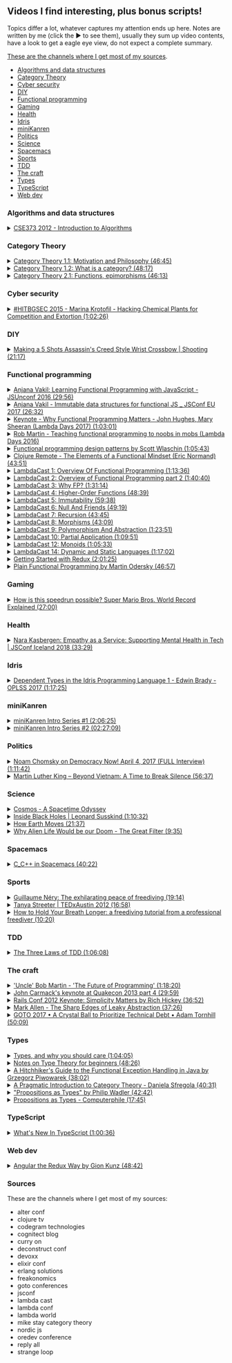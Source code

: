 ## Videos I find interesting, plus bonus scripts!

Topics differ a lot, whatever captures my attention ends up here. Notes are written by me (click the ▶ to see them),
usually they sum up video contents, have a look to get a eagle eye view, do not expect a complete summary.

[These are the channels where I get most of my sources](#sources).

 * [Algorithms and data structures](#algorithms-and-data-structures)
 * [Category Theory](#category-theory)
 * [Cyber security](#cyber-security)
 * [DIY](#diy)
 * [Functional programming](#functional-programming)
 * [Gaming](#gaming)
 * [Health](#health)
 * [Idris](#idris)
 * [miniKanren](#minikanren)
 * [Politics](#politics)
 * [Science](#science)
 * [Spacemacs](#spacemacs)
 * [Sports](#sports)
 * [TDD](#tdd)
 * [The craft](#the-craft)
 * [Types](#types)
 * [TypeScript](#typescript)
 * [Web dev](#web-dev)

### Algorithms and data structures
<details>
<summary>
<a href="https://www.youtube.com/watch?v=ZFjhkohHdAA&list=PLOtl7M3yp-DV69F32zdK7YJcNXpTunF2b">CSE373 2012 - Introduction to Algorithms</a>
</summary>

This is a course held by prof Skiena, it's a regular university course so it's pretty long, I've liked it as it gave me
some background on the matter, "some" because it's not an area I find particularly interesting, but if you do this might
be worth. Oh, and prepare to hear lots of "oooook"s and "any questions"s.

All my notes here were taken on paper, before I created this repo.
</details>

### Category Theory
<details>
<summary>
<a href="https://www.youtube.com/watch?v=I8LbkfSSR58&list=PLbgaMIhjbmEnaH_LTkxLI7FMa2HsnawM_">Category Theory 1.1: Motivation and Philosophy (46:45)</a>
</summary>

If you want to deal with more complex problems you have to be able to chop the bigger problems into small problems, solve 
them separately and then combine the solution together: composability. And that's what this is all about.

Abstraction plus composability gives reusability.

Problems with OO are mutations and shared data, which mixed up has a name: data races.
 
Ideas could be expressed in this higher level language (category theory), and later translated into a lower level language.

Category theory is about reasoning about problems.
</details>

<details>
<summary>
<a href="https://www.youtube.com/watch?v=p54Hd7AmVFU&index=2&list=PLbgaMIhjbmEnaH_LTkxLI7FMa2HsnawM_">Category Theory 1.2: What is a category? (48:17)</a>
</summary>

Major tools in our arsenal:

 * abstraction
 
Get rid of the unnecessary details, "forget about assembly language".
Things that were different because of unnecessary details become identical, two 
biliard balls might be different under the microscope, but you can replace one for
another when you play.
 
 * composition

If you have an arrow from `a` to `b` (`f`) and from `b` to `c` (`g`), then there always must 
exist an arrow that goes from a to c (`g ∘ f`, which is read as "g after f").

Going from `a` to `b` using `f` and going from `b` to `c` using `g` is identical to going fom 
`a` to `c` using `g ∘ f`.

Composable means that the end of an arrow is the same as the start of another arrow. The 
composition of arrows contains information about a Category.

`h ∘ (g ∘ f) = (h ∘ g) ∘ f` which is associativity

 * identity

For every object there is always an arrow called identity that goes from the object to itself.
So an arrow `f` that goes from `a` to `b` composed with an arrow `idb` that goes from `b`
to `b` I will get back an `f`. 

![composition](img/category-theory-1.2-what-is-a-category.png)

Or in notation `idb ∘ f = f`

Composition and identity define Category Theory.

A Category consists of objects and arrows (morphisms). You could picture that as a graph. 

A morphism is something that goes from an object to another one. You have objects so that you 
could mark the start and end of an arrow. You could have 0 or more arrows between two objects,
in both directions and from an object to itself.

Types are your objects, functions are your morphisms.

Just by looking at the multiplication table of a set, at the morphisms, you can learn a lot 
with this data hiding technique that Category Theory offers. A set's interface is its 
collection of morphisms.
</details>

<details>
<summary>
<a href="https://www.youtube.com/watch?v=O2lZkr-aAqk&list=PLbgaMIhjbmEnaH_LTkxLI7FMa2HsnawM_&index=3">Category Theory 2.1: Functions, epimorphisms (46:13)</a>
</summary>

Composability and identity are the most important features of a category.

The most important example of a category that we use in programming, is the category
of types and functions. The model for types and functions is sets and functions
between sets.

A mathematical function between sets is total (defined for all arguments) and pure.

Functions have a direction. Multiple elements from the domain could become a single
element in the codomain, also called image.

![domain codomain](img/category-theory-2.1-domain-codomain.png)

The inverse cannot happen.

Given a function `f :: a -> b` is invertible if there is a function `g :: b -> a`, so that
`g ∘ f = id` (and also `f ∘ g = id`), where `id` (identity) is the original element. An 
invertible function is called isomorphism.

A function as something directional, a process that takes place in time, a function that
is not invertible is something that increases entropy: you can't unboil an egg. Abstraction:
I don't care from which point I came from, I am interested about the point in which I end up. 
For example the `isEven` function, I might get a `true`, but I don't know if I started from
`2` or `4`.

![abstraction](img/category-theory-2.1-abstraction.png)

An injective function does not collapse values into a value. If the image covers all the codomain
is called surjective. Injective and surjective makes an isomorphism.

In Category Theory people use Greek, not Latin, so:

 * injective -> monomorphism
 * surjective -> epimorphism
</details>

### Cyber security

<details>
<summary>
<a href="https://www.youtube.com/watch?v=0B-sG1rKJ2U">#HITBGSEC 2015 - Marina Krotofil - Hacking Chemical Plants for Competition and Extortion (1:02:26)</a>
</summary>

Industrial Control System (SCADA).

Cyber physical attack, an attack that gets launched in the cyber world that has
effects in the physical world.

 * what can attacker do with the vulnerability?
 * any further actions required?
 * how severe the potential physical impact?

Process control automation

Control loop: physical process - sensors - control system - actuators - physical process

PLC programmable logic controller.

Control logic: program in the PLC that defines what should and what should not happen.

PLC cannot control the processes on their own, they don't have the big picture. We need
human operators.

HMI is the Human Machine Interface.

Why hacking SCADA? Money. Lots of. For example you could reduce product quality.
Think about being paid by a competitor for that.

Stages of cyber-physical attacks

 * Access
 * Discovery
 * Control
 * Damage
 * Cleanup

Security is about rising the cost of the attack.
</details>

### DIY
<details>
<summary>
<a href="https://www.youtube.com/watch?v=jFBmYS0tME4">Making a 5 Shots Assassin's Creed Style Wrist Crossbow | Shooting (21:17)</a>
</summary>

I found the time lapse relaxing and full of little "ah-ha! that's how that's done!" moments.
</details>

### Functional programming
<details>
<summary>
<a href="https://www.youtube.com/watch?v=e-5obm1G_FY">Anjana Vakil: Learning Functional Programming with JavaScript - JSUnconf 2016 (29:56)</a>
</summary>

Anjana went to the [Recurse Center](https://www.recurse.com/) as me, this was already interesting enough to give her talk a go.
It's an introductory talk if you're approaching functional programming and want to know what it is about, with some examples
expecially on [map / reduce](https://youtu.be/e-5obm1G_FY?t=678) which instantly give you an idea.
Tough croud though, didn't really reacted in any way.
</details>

<details>
<summary>
<a href="https://www.youtube.com/watch?v=Wo0qiGPSV-s">Anjana Vakil - Immutable data structures for functional JS _ JSConf EU 2017 (26:32)</a>
</summary>

Because I've watched the previous one, and because she has the funny approach that reminds me so much of other
fellow Recurse Center alumni.
In half an hour or so she explains the theory behind immutable data structures.
Doesn't explain why though.
</details>

<details>
<summary>
<a href="https://www.youtube.com/watch?v=1qBHf8DrWR8">Keynote - Why Functional Programming Matters - John Hughes, Mary Sheeran (Lambda Days 2017) (1:03:01)</a>
</summary>

This is one of those talks that give you lots of resources to expand the subject.
They speak about how you should structure your code with functions intended as consumers and producers.
What I've missed is examples, code examples you could start from to apply the concepts expressed in the talk.

You could "summarise" it like so:

 * whole values
 * combining forms
 * simple laws
 * functions as representations

If you don't know what that means you're not alone, this is what I meant when I said that this talk gives
you lots of resources to expand your knowledge.
</details>

<details>
<summary>
<a href="https://www.youtube.com/watch?v=bmFKEewRRQg">Rob Martin - Teaching functional programming to noobs in mobs (Lambda Days 2016)</a>
</summary>

Hire juniors. They inspire seniors to work better, they get trained and they can learn more than seniors usually do.
Why learning functional programming? Because simplicity allows to:

 * reason about code
 * test code
 * prove our code
 * trust our code

Functional programming languages usually limit the power of the user, wink wink to Out Of The Tar Pit.
In functional programming our state is exposed, if it's too complex, it's there as a parameter, so it's much easier
to spot.
Do everything you can without side effects, don't mutate variables, don't handle state (your state should be just in
the tests), compose your functions, then, once you're done introduce side effects.
So our business logic almost never depends on other libraries, while our side effects logic almost exclusively libraries
so we don't have to run unit tests around them.
He also introduces the concept of mob programming.
I feel there's lots of wisdom pearls in how to manage a team.
</details>

<details>
<summary>
<a href="https://www.youtube.com/watch?v=E8I19uA-wGY">Functional programming design patterns by Scott Wlaschin (1:05:43)</a>
</summary>

Whirlwind tour at high speed of several concepts.

Functions are things, not really attached to classes or objets, take something in and send something out.

Composition everywhere.

Types are not classes, they're just set of inputs and outputs to functions. A name given to a set of values.

Strive for totality: for every input there's a valid output.
For example in a function that divides `12` by the given input you could do this in two ways to avoid division by zero, and the dilemma
of having to throw exception or not:

 * restrict the input with a type like `NonZeroInteger` that has all integers except `0`
 * extend the output to be optional (`Maybe` monad)

Parameterise all the things.

I *loved* what follows, I really did, he basically started with interfaces, explained how they're a bit bloated and proposed types as substitutes.

Function types are interfaces, if you add the Single Responsibility Principle (only one reason to change) and the Interface Segregation Principle
(don't contaminate interfaces with too many things) and you take that a bit to the extreme you get interfaces with just one function. But an interface
with a single function is just a funtion type, and any function that has the same signature is compatible with it, and you don't have to inherit anything,
it's automatic synce they share the signature!

Partial application, which is useful for dependency injection too allowing to bake in things like database connections.

Continuations, the Hollywood principle: don't call us we'll call you.
Let the caller decide what's going to happen, passing in functions for example to deal with the division by 0 from above.

How to combine a function that outputs two different types with one that accepts just one?
Bind all the things! (monadic bind)

Map allows you to stay in the world of options, so you could call functions on types that you're not sure what value they represent, think about
the result of an async call that returns a `Maybe`, most generic wrapped generic types have a `map`, use it! Functors are just mappable types.
</details>

<details>
<summary>
<a href="https://www.youtube.com/watch?v=9g5eWJ16Oeo">Clojure Remote - The Elements of a Functional Mindset (Eric Normand) (43:51)</a>
</summary>

"The purpose of abstraction is not to be vague, but to create a new semantic level in which one can be absolutely precise."

-- Edsger Dijkstra

You don't want to have side effects buried in the code, pull them out separating them calling the side effect function elsewhere and pass
the result.

Functions should not depend on internal structure of data, pull out a new function that knows how to access fields in the data structure.

Distinguish what you calculate and how you calculate that something, pull out the structure into one place.
</details>

<details>
<summary>
<a href="https://soundcloud.com/lambda-cast/1-overview-of-functional-programming">LambdaCast 1: Overview Of Functional Programming (1:13:36)</a>
</summary>

The panelists go through the basics of functional programming explaining how they apply to real problems using
building blocks offered the paradigm:

 * immutability
 * higher order functions
 * purity
 * functions as first class citizens
 * etc

I liked the general idea of having more experienced people on the podcast, along with people that just started looking
into functional programming, that helps a lot in cover those things that might be take as granted when they shouldn't.
</details>
<details>
<summary>
<a href="https://soundcloud.com/lambda-cast/2-overview-of-functional-programming-part-2">LambdaCast 2: Overview of Functional Programming part 2 (1:40:40)</a>
</summary>

In the first 30 minutes or so the panelists finish the topics of the previous episode.

A big part of the episode is about the ["Simple made easy"](https://www.youtube.com/watch?v=rI8tNMsozo0) talk from Rich Hickey,
and how that relates to functional programming, for examples not having to think about side effects, not dealing with changing parameters,
and so on. Pure functions, immutability, no side effects.

Distinction between side effects and effects.

Variables are such in a math sense.
</details>
<details>
<summary>
<a href="https://soundcloud.com/lambda-cast/3-why-fp">LambdaCast 3: Why FP? (1:31:14)</a>
</summary>

`null` presence considered a smell.

All functions are a single expression in Haskell and PureScript, so whatever you have in the body that's returned from the function,
and that's completely different from you have in other languages.

Typesystems as a benefit and a friend rather than something you have to please to have your code work.

Good function: isolated, doing one thing, testable. Impure functions should have a small as possible surface area.
</details>
<details>
<summary>
<a href="https://soundcloud.com/lambda-cast/4-higher-order-functions">LambdaCast 4: Higher-Order Functions (48:39)</a>
</summary>

I don't have much to say here, all previous 3 episodes covered concepts I'm kind of familiar with...
I didn't manage to extract much information.
</details>
<details>
<summary>
<a href="https://soundcloud.com/lambda-cast/episode-5-immutability">LambdaCast 5: Immutability (59:38)</a>
</summary>

Referential transparency and explanation.

Immutability as a solution to multi threaded problems (locking, shared resources, ...), `ref` in Clojure seems a good
approach to this problem.

[Shallow copies and deep copies](https://stackoverflow.com/questions/184710/what-is-the-difference-between-a-deep-copy-and-a-shallow-copy).

In immutable lists if you add elements to the head then you can keep on doing so without impacting
anyone else that have a reference to the previous elements of the list. This passage is at [37:20](https://soundcloud.com/lambda-cast/episode-5-immutability#t=37:20).

So instead of "what does it mean to update and delete" we have "what does it mean to create a new state", we go from one
state to the other.
</details>
<details>
<summary>
<a href="https://soundcloud.com/lambda-cast/6-null-and-friends">LambdaCast 6: Null And Friends (49:19)</a>
</summary>

Introduction of `Maybe`, along with `Either`, to solve the `null` problem. The latter could also help to replace exceptions or
chain stuff with lots of `andThen`s. It basically lifts types to a higher state in which they could be used without worrying
about them producing a `null`, because that's being taken care of.
</details>

<details>
<summary>
<a href="https://soundcloud.com/lambda-cast/7-recursion">LambdaCast 7: Recursion (43:45)</a>
</summary>

In a recursive approach you just pass new objects each time, as opposed to what happens with the mutation that happens
in a `for` loop for example.
One downside could be that if you're not careful you could blow up the stack pretty easily.
</details>

<details>
<summary>
<a href="https://soundcloud.com/lambda-cast/8-morphisms">LambdaCast 8: Morphisms (43:09)</a>
</summary>

Cathegory theory is the explanation of why and how math works. "Math of math".
A morhpism is a function that takes a type and gives back a type, all pure functions are morphisms

 * endomorphism is a function that takes a type `A` and returns a type `A`
 * isomorphism is a morphism that could be reversed, if you have `A` to `B` you could go back from `B` to `A`; it's more than
 just types, it's about the function inner structure, as some information could be loss when going in a direction. An example
 could going from a `Float` to an `Int`: you can't go back as you've lost some information
 * homomorphism does not change the struction of your thing
 * catamorphism goes from an algebra to another algebra, where an algebra is the set of operations you can do with your thing,
 an example is moving from logs to reports
</details>

<details>
<summary>
<a href="https://soundcloud.com/lambda-cast/9-polymorphism-and-abstraction">LambdaCast 9: Polymorphism And Abstraction (1:23:51)</a>
</summary>

Introducing [type parameters](https://www.reddit.com/r/haskellquestions/comments/60dlsv/type_parameters_in_haskell/).

Introducing the concept of [lenses](https://docs.racket-lang.org/lens/index.html).

"The more we know about the type, the less we know about the function; the less we know about the type, the more we know
about the function".

Let's say we have a `List Int -> Int`, what we can say about the function? Well, almost nothing, it can do a lot of things.
This is what I think they meant with the previous sentence. They go through a few different function signatures asking
"what can we tell about this function just by looking at the signature?", it's a powerful discussion that underlines
the importance of having parameters as types.

It's important to know that we know that when they say `f` of `a` `f` is not a function, it's a type; it's not `f(a)`.

If we were to throw immutability and purity away we couldn't think about functions the same way just by looking at the types,
just because we won't have the same constraints.

Parametric polymorphism and polymorphism in object oriented are two separate concepts.

Introduced the concept of functor, which they explained as something that you could `map` over. `f` is mappable is the same
as `f` is a functor.

Reusability of functions and polymoprhic types enable functions reuse, because the type is less specific.

"The purpose of abstraction is not to be vague, but to create a new semantic level in which one can be absolutely precise."

-- Edsger Dijkstra
</details>

<details>
<summary>
<a href="https://soundcloud.com/lambda-cast/10-partial-application">LambdaCast 10: Partial Application (1:09:51)</a>
</summary>

A function must be curried to be partially applied. In terms of parameter ordering you have what could configure the function
coming first, then in the last position you want the thing you will act upon, for example you could configure a function to
save an array to the database, the first parameter could be the connection, the second the query, and probably the last
will be the array.

In languages like Haskell you see a function declared as `add :: Integer -> Integer -> Integer`, one might read it as
"`add` is a function that takes two integers and return an integer", but what that actually means is "`add` is a function that
takes an integer that returns a function that takes an integer that returns an integer".

One could imagine a partially applied function as a screwdriver with a detachable head, so you have a function (the
 headless screwdriver) and then you have different heads you could attach to it (parameters) so it's configured for a specific
 task.

They then explain the difference between code that's dense and code that's complicated. Usually in FP you're doing multiple
things on one line, that's more dense for sure, but maybe not more complicated.
</details>

<details>
<summary>
<a href="https://soundcloud.com/lambda-cast/12-monoids">LambdaCast 12: Monoids (1:05:33)</a>
</summary>

A semi-group is a data type that has an operation that takes two elements of that type and merge them together to give back an
element of that type. That operation is called append.
This operation obeys the law of associativity, so `a` combined with `b` and then combined with `c` is the same as `a` combined
with `c` and then combined with `b`.
Associativity is of particular help if you need to deal with a huge list for example, because you could use divide et impera.

Integers under addition are a semigroup, integers under multiplication are a semigroup.

A monoid is a semigroup with an identity value for that data type. So for addition it's `0`, for multiplication is `1`. For arrays
it could be `[]`.

By knowing this terminology problems could be lifted in a new space where everyone speaking could bring problems from their area of
expertise into the discussion.

A function that takes an `Integer` and returns an `Integer` is also a monoid, it's composable.

In the monoid of functions that go from `a` to `a` the identity function is the identity value. It doesn't change the thing you're
composing with.
</details>

<details>
<summary>
<a href="https://soundcloud.com/lambda-cast/14-dynamic-and-static-languages">LambdaCast 14: Dynamic and Static Languages (1:17:02)</a>
</summary>

In statically typed languages the type lives on the variable, in dinamically typed languages the type lives on the value.

Benefits of dynamic languages: a team of developers from Naught Dog used hot reloading to speed up development time, writing
a game on the PS. So the emphasis is on shorter development cycles.

The faster iteration could be seen as checking things in the REPL, really fast, with immediate feedback. 

People tend to have [fewer data structures with lots of functions acting upon them](https://stackoverflow.com/questions/6016271/why-is-it-better-to-have-100-functions-operate-on-one-data-structure-than-10-fun#6160116).

Benefit of static languages: a strong type system allows you to think about the type that you're wrtiing and building up
with those, helps you add more and more functionality with the guarantee that the application still works as you progress.

You write types, lots of them, and the implementation is trivial in the end, because the amount of detail that has been added
is so great that actually the compiler can even write portions of the implementation for you (Idris does this).

About abstractions: for a function that `A -> A`, the only thing you can say it's that is the identity function because you 
don't know how to construct an `A` and without side effects and global state there's no place you could pull that knowledge
from. So types helps you by restricting the amount of things a function can do.

The compiler is there to help, it's not anymore something that you have to keep happy, you want to leverage the help the 
compiler gives you.

As a final thought one might say that the time spent in the REPL in dynamic languages is somewhat "lost"; on the contrary time
spent building types remains in the code.
</details>

<details>
<summary>
<a href="https://egghead.io/courses/getting-started-with-redux">Getting Started with Redux (2:01:25)</a>
</summary>

#### [Redux](https://redux.js.org/): The Single Immutable State Tree

This is the first principle.

The state describing all of the application, including the data and the UI state is 
represented as a single JS object, all mutations and changes of state are explicit.

#### Redux: Describing State Changes with Actions

This is the second principle.

The state tree is read only. When you want to change it you dispatch an action, which
describes the change, it is the minimum representation of the change.

Only requirement is that has a `type` property.

#### Redux: Pure and Impure Functions

Pure functions
 * return value depends just on inputs
 * no side effects
 * just calculate the new value, if you call them with the same argument you will get
 the same result
 * do not modify arguments
 
#### Redux: The Reducer Function
 
This is the third principle.
 
UI is more predictable when it is described as a pure function of the application's 
state. State mutations in Redux are desxribed as pure function, argument is the 
previous state and action, and return the next state of the app.
 
#### Redux: Writing a Counter Reducer with Tests
 
If the reducer receives `undefined` as state it must return the initial state of the
application.
 
#### Redux: Store Methods: getState(), dispatch(), and subscribe()
 
`createStore` accepts a reducer and creates the store.

Store holds current application state, lets you dispatch actions.

`getState` retrieves the current state.

`dispatch` dispatches actions to change the state.

`subscribe` register a callback any time an action is `dispatch`ed.

#### Redux: Implementing Store from Scratch

```js
const counter = (state = 0, action) => {
  switch (action.type) {
    case 'INCREMENT':
      return state + 1;
    case 'DECREMENT':
      return state - 1;
    default: 
      return state;
  }
}

const createStore = (reducer) => {
  let state;
  let listeners = [];
  
  const getState = () => state;
  
  const dispatch = (action) => {
    state = reducer(state, action);
    listeners.forEach(listener => listener());
  };
  
  const subscribe = (listener) => {
    listeners.push(listener);
    return () => {
      listeners = listeners.filter(l => l !== listener);
    };
  };
  
  dispatch({});
  
  return { getState, dispatch, subscribe };
};

const store = createStore(counter);

const render = () => {
  document.body.innerText = store.getState();
};

store.subscribe(render);
render();

document.addEventListener('click', () => {
  store.dispatch({ type: 'INCREMENT' });
});
```
</details>

<details>
<summary>
<a href="https://www.youtube.com/watch?v=YXDm3WHZT5g">Plain Functional Programming by Martin Odersky (46:57)</a>
</summary>

Greatest difficulty in software engineering is complexity. Software systems get replaced
not when they wear out but when they crumble under the weight of their own complexity.

FP helps by removing one important dimension of complexity: the need to understand
the history of the program in order to understand a single part (a function). Functions
just take parameters and give you a result, no side effect.

The functional way: parameterize all the things, even though it could have problems, for
example having too many parameters.

Raise your abstracts. Category theory.

The great thing in this video is the second part, where Martin Odersky goes through
a real world example on how to use types to make code more adherent to FP principles.

He introduces the notion of Algebraic Effects.

[Principle of least power](http://www.lihaoyi.com/post/StrategicScalaStylePrincipleofLeastPower.html).
</details>

### Gaming
<details>
<summary>
<a href="https://www.youtube.com/watch?v=_FQJEzJ_cQw">How is this speedrun possible? Super Mario Bros. World Record Explained (27:00)</a>
</summary>

Behind a world record speedrun there's more than just smashing on a controller, there's careful planning and knowledge
about how the game works almost at the code level. For example the current WR holder uses how the
 game stores the destination of where the pipes send Mario to its advantage [saving time](https://youtu.be/_FQJEzJ_cQw?t=342).
 
The explanation of [this part](https://youtu.be/_FQJEzJ_cQw?t=649) is incredible, tells you exactly how precise you have to be
not to lose a precious *frames*, and why. As I've understood it Mario the game has some optimisations that you exploit to 
move faster in time, looks to me that you can actually shrink space by jumping on the correct pixels.

[It's all about pixels](https://youtu.be/_FQJEzJ_cQw?t=1318) and when you're towards the end of a run, a pixel in difference
can ruin your whole run.
</details>

### Health
<details>
<summary>
<a href="https://www.youtube.com/watch?v=nRMJMRdquJA">Nara Kasbergen: Empathy as a Service: Supporting Mental Health in Tech | JSConf Iceland 2018 (33:29)</a>
</summary>

1 in 5 adults suffers from mental health issues. Not so many people talking about.

People affected by mental health issues often hears "I can't believe you're depressed when kids in Africa are starving". 
There's an answer for this: "Telling someone they can't be sad because others have it worse is like saying someone can't be
happy because others have it better".

A questionnaire used to gauge the situation had a question like 

 * "Do you think that discussing physical health with your employer would have bad consequences?"
 * "Do you think that discussing mental health with your employer would have bad consequences?"

Usually there are lots of no in the first and lots of yes in the second.

Being aware of mental helath is especially important if you're a remote worker, after the first couple of months of 
wonderful realisations, people find they're missing discussions with colleagues and all the social interactions that happen
in the workplace. Some things the employer could do to mitigate the problem include but should not be limited to:

 * paying for a month of coworking space, to see if the employee can benefit from that
 * have recurring meetings where everyone meets up

Decorating your workplace is a really helpful thing to do, it makes it more yours.

Empathy is the antidote to shame. From this comes the title of the topic: everyone should offer their empathy to others.
</details>


### Idris
<details>
<summary>
<a href="https://www.youtube.com/watch?v=zSsCLnLS1hg">Dependent Types in the Idris Programming Language 1 - Edwin Brady - OPLSS 2017 (1:17:25)</a>
</summary>

Edwin introduces the concept of Type Driven Development, which he also explains in
[Type Driven Development with Idris](https://www.manning.com/books/type-driven-development-with-idris); type define refine as opposed to
red green refactor.

One thing in common with Test Driven Development, it's about deciding what you're going to do before you do it.
Types are a mean by which you tell the machine "this is what we are going to work on together", it's a dialog with the machine.
Types are first class citizens as functions are in functional programming languages.

You define functions by recursively defined equations.

In type driven development you

 * write the type
 * add the definition
 * split case of the hole name

You coudl also search for a possibile implementation with the proper command.

"Just because you have types doesn't mean you can't add more tests, and you should add more tests."

Look at type holes for hints on how to proceed.

Build functions one bit at a time leveraging the compiler can help you with the types of your holes.

Lowercase letters in types are always implicitly bound.

As soon as you have something a bit hard to do, make another function to do that harder thing.
</details>


### miniKanren
<details>
<summary>
<a href="https://www.youtube.com/watch?v=a5p8DPbaokE">miniKanren Intro Series #1 (2:06:25)</a>
</summary>

I think it's safe to say that if you know a Lisp you could skip this first video.

miniKanren was originally written as an extension of Scheme, and allows for logic programming.

There's also [microKanren](https://github.com/jasonhemann/microKanren/blob/master/microKanren.scm) which is
a simplified version, 51 lines of Scheme!

The point is to have a very small language, built around 3 or 4 operations, much like Chess or Go, and from
there build new things and think about the system.

William then names the most used Lisp dialects, talks about the benefits of macros, and briefly explains the
history of Scheme and Racket.

What follows is an explanation of the basics that could be found in a Lisp dialect, and later in Scheme.

Meta circular interpreter, implementing Scheme in Scheme, is what we will do later on in this series.

`list?` is pronounced as "list-uh?".

One thing he pointed out is that you could have something like

```scheme
(cond
  [(= 1 0) 'a]
  [(= 0 0) 'b])
```

to highlight the clauses.
</details>

<details>
<summary>
<a href="https://www.youtube.com/watch?v=s8d8uhU-_SY">miniKanren Intro Series #2 (02:27:09)</a>
</summary>

If you went through [The Little Schemer](https://www.amazon.com/Little-Schemer-Daniel-P-Friedman/dp/0262560992) you're going to remember
some of the examples he makes.

Building up recursive functions following test cases is a helpful technique to help
yourself when your're stuck not really knowing how you're going to build up the
result, for example in `member` you could use

```scheme
(member 'x '()) ;; #f
(member 'x '(a x f x g)) ;; #t
(member 'foo '(a foo g)) ;; #t
```

and then build from there the base case (first line), the case in which you've found a thing you were looking
for (second line), and the recursive step or else (third line).
As William said earlier you could even pretend you have your function (whishful thinking) and then use
it to fill the gaps, only to go back later to actually code it, in the videos he names such functions as
`dans-member` if, for example, he was midway coding `member`; it's called `dans-` as in Dan's referring to
[Daniel Friedman](https://en.wikipedia.org/wiki/Daniel_P._Friedman).

He then talks about `map` and `filter`.

The discussion then changes to quotation, so:
 * quote `'`
 * quasiquote ``\`
 * unquote `,`
 * unquote-splicing `,@`

Another interesting point he makes is that

```scheme
(let ((x 7))
x)
```

is the same as

```scheme
((lambda (x) x)
  7)
```

Macros and `define-syntax` are next.

Small introduction to lambda calculus closes the video.
</details>

### Politics
<details>
<summary>
<a href="https://www.youtube.com/watch?v=AOz1-5do49o">Noam Chomsky on Democracy Now! April 4, 2017 (FULL Interview) (1:11:42)</a>
</summary>

I love how Chomsky talks about what he calls the two tiered system: Bannon-Trump team dominates the headlines,
so whatever they do that's what people look at, one crazy thing after the other make the headlines, and by the time
the new one arrived the old one is forgotten. And while this goes away things like the EPA slash could be safely
made behind the covers.

They proceed talking about Russia interfering with US elections, the Russian border, and North Korea tensions.

"Why are they developing nuclear weapons? It's a deterrent." North Korea will terminate its further development
of nuclear weapons, in return the US should stop threatening maneuvers on the border.
"If the US did decide to use force against North Korea, [...] Seul (confused) be wiped out by mass North Korean artillery".

Nort Korea was destroyed by the most intensive bombing in history, they flattened the country, leaving no targets left.
Then they attacked the dams, which is a war crime of course. [On the subject](https://en.wikipedia.org/wiki/Attack_on_the_Sui-ho_Dam)

Doomsday clock set at 2min 30sec.

Nuclear weapons and Global Warming both are questions of survival and should be the main focus of attention, every Republican candidate
through the election either denied or said we shouldn't do anything about it.

The Sanders achievement, usually "You can pretty well predict electoral outcomes simply by campaign funding alone", is remarkable
as it represents what could happen if just policies are presented, which meet the concerns of the population.

Trump is not going to bring back jobs, what happens then? Something has to be made to maintain control, so scape goating could be an option,
then an alledged terrorist attack, or a staged attack of minor kind. "It's very easy to terrify people".

Iran has very low military spending, even compared to the region standard (Saudi Arabia, Israel, ...) they want to deter attacks.
If they are developing nuclear weeapons is for their deterred strategy.
"Who's concerned about a deterred? Those who want to use force. [...] So yes Iran is the greatest threat to world peace".

Mortality is increasing amongst low and middle class working class middle aged white americans, that's something unknown in developed
society, it's something called Disease of Despair: there is no feeling of hope in the future or sense of dignity.
</details>

<details>
<summary>
<a href="http://kingencyclopedia.stanford.edu/encyclopedia/documentsentry/doc_beyond_vietnam/">Martin Luther King – Beyond Vietnam: A Time to Break Silence (56:37)</a>
</summary>

The audio player found at the above link seems to work only on Chrome.

"A time comes when silence is betrayal."

"For we are deeply in need of a new way beyond the darkness that seems so close around us", this is so in line with what's happening these days
(early September 2017) between North Korea and US (again).

"And I knew that America would never invest the necessary funds or energies in rehabilitation of its poor so long as adventures like
Vietnam continued to draw men and skills and money like some demonic, destructive suction tube. So I was increasingly compelled to see the war
as an enemy of the poor and to attack it as such." which is the same thing one asks themself when questioning Trump's actions these days, is being
so belligerant going to help Americans? Is being openly hostile towards people near US south border going to be any good in the long term?

"So we have been repeatedly faced with the cruel irony of watching Negro and white boys on TV screens as they kill and die together for a nation that has
been unable to seat them together in the same schools. So we watch them in brutal solidarity burning the huts of a poor village, but we realize that
they would hardly live on the same block in Chicago. I could not be silent in the face of such cruel manipulation of the poor."

"Those who make peaceful revolution impossible will make violent revolution inevitable." John F. Kennedy.

"One day we must come to see that the whole Jericho Road must be transformed so that men and women will not be constantly beaten and robbed as
they make their journey on life’s highway. True compassion is more than flinging a coin to a beggar. It comes to see than an edifice which produces
beggars needs restructuring".
</details>

### Science
<details>
<summary>
<a href="https://www.netflix.com/watch/80004601">Cosmos - A Spacetime Odyssey</a>
</summary>

From Neil Degrasse Tyson, I love the series. It's not fun-oriented but they keep it interesting at every episode. Also
Neil's voice is pretty calming.
</details>

<details>
<summary>
<a href="https://www.youtube.com/watch?v=yMRYZMv0jRE">Inside Black Holes | Leonard Susskind (1:10:32)</a>
</summary>

I am not sure why I watched this video, I think the title and the fact that it looked sciency prompted me to.
I didn't get most of it, but it's fascinating listening to someone talking about their craft.
It's particularly fascinating how he describes a black hole as seen by an external viewer, picturing it as
layers and layers of sediments consisting of things that got attracted and never made it past the even horizon; and also
how it takes a finite amount of time to fall through the horizon for an in flowing observer and an infinite amount of
time as seen by the outside.
There's lots of information near the horizon!
One of the things I probably misunderstood the most is that distant Hawking radiation could be a description of the interior
of a black hole, which sounds amazing.
</details>

<details>
<summary>
<a href="https://www.youtube.com/watch?v=IJhgZBn-LHg">How Earth Moves (21:37)</a>
</summary>

Micheal (VSauce) explains the difference between a sidereal day and a solar day; this video is packed of information but a few
interesting things are clear without turning to Wikipedia, for example that the Earth follows an elliptical orbit around the Sun.
A clear explanation of seasons and leap day could be found in the video, but it's really the introduction of the Gregorian calendar
that seemed really interesting.
Phenomenal closing though about "THE ride of your life".
</details>

<details>
<summary>
<a href="https://www.youtube.com/watch?v=UjtOGPJ0URM">Why Alien Life Would be our Doom - The Great Filter (9:35)</a>
</summary>

Where they explain why it would be bad for us to discover ruins of a civilization on Mars.

They also offer a few answers on the [Fermi paradox](https://en.wikipedia.org/wiki/Fermi_paradox).
</details>


### Spacemacs
<details>
<summary>
<a href="https://www.youtube.com/watch?v=OjbkCEkboA8">C_C++ in Spacemacs (40:22)</a>
</summary>

I watched this video because I want to understand what the start of the art is when coding C++ in Spacemacs.

The tip to use C-u to speed up compile time looks great.

Indentation wise he speaks about cstyles, `C-c ,` asks for a style. He goes a lot talking about indentation, since
the team I'm in has its own, or I'm not sure which major one they adhere to, I just moved fast through this section.

For autocompletion there's clang, the de facto standard, which could easily be enabled in Spacemacs.

He skipped debugging and ctags, which I would've loved to hear about though.

NOTES FOR SELF:
 * command to compile
 * with c-u you can have more processes to compile, maybe use that to speed up compile time?
 * autocompletion is not working in your conf, check it
</details>

### Sports

<details>
<summary>
<a href="https://www.youtube.com/watch?v=IDbmG5KFnqc">Guillaume Néry: The exhilarating peace of freediving (19:14)</a>
</summary>

A poetic view of what both body and mind experience during a freedive towards 123 meters below the surface.
Give a few insights on how a freediver prepares for the descent and what they experience during it.

[Also.](https://www.youtube.com/watch?v=yzh0woiH7Jw)
</details>

<details>
<summary>
<a href="https://www.youtube.com/watch?v=odIXWv1m2a8">Tanya Streeter | TEDxAustin 2012 (16:58)</a>
</summary>
 
I was fascinated by the previous one and impressed by the story of [Audrey Mestre](https://en.wikipedia.org/wiki/Audrey_Mestre)
I got to know after that, where Tanya appears briefly, so here I am with another video about the same sport.

She speaks how she beat women, and men, in this discipline.
The dive takes 3:30 minutes to 4:00 minutes.
She speaks about the "packing" technique, and how this led her to black out.
Narcosis still affects freedivers because of the rapid rate of descent and the extreme depths they go to.

She then speaks about what happened with her daughter being born.

Then moves on talking about plastic and the sea, and about giving back to it. Referencing a film called "Plastic Ocean".
</details>

<details>
<summary>
<a href="https://www.youtube.com/watch?v=eXBZUee4EpY">How to Hold Your Breath Longer: a freediving tutorial from a professional freediver (10:20)</a>
</summary>
 
Tips on how to hold your breath and getting good at it, introduces training tables (CO2 tables or O2 tables).
Also explains how to get started towards the end of the video.
</details>

### TDD
<details>
<summary>
<a href="https://www.youtube.com/watch?v=AoIfc5NwRks">The Three Laws of TDD (1:06:08)</a>
</summary>

It's an introduction to TDD, with some theory and some examples on how to use it.

 * You are not allowed to write any production code unless it is to make a failing unit test pass

Which means you have to write the test first.

 * You are not allowed to write any any more of a unit test than is sufficient to fail; ad compilation failures are failures
 * You are not allowed to write any any more production code than is sufficient to pass the one failing unit test

Unit tests as examples of how your code works.
If you write the tests first it's impossible to write a function that's hard to test, functions are written to be easy to test.
The goal of TDD is to create a test suite such that when it passes you can deploy.
A reliable test suite that passes allows you to make decisions.

TDD is a way to incrementally derive solutions to problems.
</details>

### The craft
<details>
<summary>
<a href="https://www.youtube.com/watch?v=ecIWPzGEbFc">'Uncle' Bob Martin - 'The Future of Programming' (1:18:20)</a>
</summary>

"Why is it that we programmers are never happy with our language?"
"Why is it that our industry is so incredibly male dominated?"

Number of developers doubles every 5 years, and there are not enough experienced people
to teach the new generations, this is because a great portion of the total is composed by young developers.
So it looks like we are doomed to repeat our errors over and over.

Bob Martin lived 22 orders of magnitude of growth in the hardware.
Software hasn't changed that much: you would recognise the code that Alan Turing wrote in the ACE machine,
you wouldn't like it, but you would recognise it.
You could bring a PDP8 programmer into the present and put them in front of Intellij to code Java.
Our advancement since 1945 is almost entirely about what not to do than what to do:

 * structured programming: don't use unrestrained GOTO
 * functional programming: don't use assignment
 * object programming: don't use pointers to functions

The last 15-20 minutes are particularly interesting, where Bob Martin explains how "we kill people"
and how "we rule the world", and what we could do to limit problems.
</details>

<details>
<summary>
<a href="https://www.youtube.com/watch?v=1PhArSujR_A">John Carmack's keynote at Quakecon 2013 part 4 (29:59)</a>
</summary>

John Carmack talks about a few concepts, particularly interesting for me were

 * functional programming - functional style allows for self contained code, because it's all about passing something
 in and getting something out, the advanteges of writing code in pure form are a big win especially in the long term
 * Haskell - brutal purity of Haskell [...] multi paradigm as if its a good thing, but it means you could always
do the bad thing if you feel you really need to, and programmers are extremely bad at doing sort of the time
scale integration of the cost of doing something that they know is negative [...] how many times this little bad thing is going
to affect them
 * Lisp
 * Scheme
 * strong and weak typing - everything that's syntactically legal, and the compiler will accept, will eventually
 wind up in your code base and that's why static typing is so valuable because it cuts down on what can make it past
</details>

<details>
<summary>
<a href="https://www.youtube.com/watch?v=rI8tNMsozo0">Rails Conf 2012 Keynote: Simplicity Matters by Rich Hickey (36:52)</a>
</summary>

Simple - one fold / braid
Complex - combine together many things / braid them together
Easy - to lie near, at hand

Simple is about interleaving not cardinality: not one thing (ex interfaces with one function) but one role / task / concept / dimension.

Elephant of complexity represents the difficulty in maintaining your code.

Simplicity buys you opportunities, it dominates all other factors.
Once your project reaches a certain size the complexity elephant dominates all other techniques you might be using, tests, agile, nothing
will help you pushing the elephant away.

Pursuing simplicity is about pursuing opportunity.

Examples of simplicity in context:

 • order should not matter
 • information is simple, don't put stuff around those, hashmaps are fine
 • take approaches from sub systems architecture and use them into code

Simplicity is a choice.
Requires vigilance, sensibilities, and care. "Did we entangle anything yesterday？ Did we complect anything yesterday?".
</details>

<details>
<summary>
<a href="https://www.youtube.com/watch?v=2UJ5t2116lI">Mark Allen - The Sharp Edges of Leaky Abstraction (37:26)</a>
</summary>

[The Law of Leaky Abstractions](https://www.joelonsoftware.com/2002/11/11/the-law-of-leaky-abstractions/) by Joel Spolsky
mentioned in the video.

When is an abstraction leaking? What does it mean?

> Exposing internals.

> An example: a specification which is short and understandable but doesn't completely describe the behaviour of
> the software, and then you have a more complex one which "in this particular case it doesn't work like that", you have to
> do extra things to fix it up.
> When you have these two, and you want the simplest one but the second one is the one that's implemented that's the leak.

[Here's the moment in the video where this is explained](https://youtu.be/2UJ5t2116lI?t=615).

What things cause us to create leaky abstractions?
</details>

<details>
<summary>
<a href="https://www.youtube.com/watch?v=SdUewLCHWvU">GOTO 2017 • A Crystal Ball to Prioritize Technical Debt • Adam Tornhill (50:09)</a>
</summary>
 
Basically this talk gives you the tools necessary to answer the "Should I address technical debt? If so, where?".

Adam proposes a way to decide when and where to tackle technical debt. He talks about how git, thanks to its informations about
code changes over time, can point the developer to where an action is mostly needed.

[Here](https://www.youtube.com/watch?v=SdUewLCHWvU&feature=youtu.be&t=612) he shows an interesting pattern shared by three
radically different codebases.

He then speaks about [normalization of deviance](https://en.wikipedia.org/wiki/Normalization_%28sociology%29), or how people come
to accept what they experience in their every day lives.
</details>

### Types

<details>
<summary>
<a href="https://www.youtube.com/watch?v=yVuEPwNuCHw">Types, and why you should care (1:04:05)</a>
</summary>
 
 Speaker is [Yaron Minsky](https://github.com/yminsky), the one who brought OCaml into Jane Street.
 
 * values - data that flows around in your program
 * variables - a name that points to a value
 * expressions - a collection of syntax that has some meaning
 * types - cathegorisation system for values, grouping related values together
 
In untyped languages values have types, while in typed language values variables expressions have types.

```JS
var x = 5; // value has a type in JavaScript 
```

```Java
int x = 5; // variable and value have a type in Java
```

Statically typed languages, the code that you wrote (the text) has a meaning associated.

Types help communicating intentions and in detecting errors.

There's also [a discussion on HN](https://news.ycombinator.com/item?id=16622684) about this.
</details>

<details>
<summary>
<a href="https://www.youtube.com/watch?v=AJ-yQEfvdVc">Notes on Type Theory for beginners (48:26)</a>
</summary>
 
"What is a type system?"
 
In all la guages we have 
 * Data
 * Operations
Not all available operations make sense to all kinds of data. "If you use incompatible pieces of data for your operations 
you will get a representation error".

"Programming languages use a type system to look at a program and determine if a representation error will happen or not".

What strategies could we use to handle those representation errors?

Well you could:

 * perform a type check before running the code - Java - Strong
 * have unpredictable error set and implicit conversions - JavaScript - Weak
 * tag code and try to infer if the behaviour will be correct or not - Static
 * generate code to keep track of the data - Python - Dynamic


</details>

<details>
<summary>
<a href="https://www.youtube.com/watch?v=919dHYHldkc">A Hitchhiker's Guide to the Functional Exception Handling in Java by Grzegorz Piwowarek (38:02)</a>
</summary>

Exception handling like a goto statement, unexpected exit point.

Go for example doesn't throw exceptions, it returns them, because you can actually returns more than one result from a 
function.

One should construct a type safety stronghold, and from there to rule over everything!

Instead of doing

`List<Url> getSearchResults(String searchString) throws IOException { ... }`

one might want to do

`Try<List<Url>> getSearchResults(String searchString) { ... }`

and then

```
getSearchResults("foo")
  .map(...)
  .filter(...)
  .onFailure(ex -> LOG.info("..."))
  .recoverWith(...)
  .getOrElse(( -> 42);
```

[This is the "Try" library he showed](https://www.scala-lang.org/api/current/scala/util/Try.html).

He proposes the use of `Either` type instead of throwing exceptions, which is a type that could have one or another value
but not both. He then speaks about [projections](http://danielwestheide.com/blog/2013/01/02/the-neophytes-guide-to-scala-part-7-the-either-type.html) to be used with `Either`; so in the end we would have

```
Either<FetchError, List<URL>> getSearchResults(String searchString) { ... }

// and then use it like...

result.right() // right projection
  .filter(...)
  .map(...)
  .getOrElse(Collections::emptyList);
  
// ...or...

result.left() // left projection if you're interested in the error
  .map(FetchError::getMsg)
  .forEach(System.out::println)
```

Use exceptions when you don't expect people to recover from them, so for exceptional situations!

"To Try or not to Try, there is no throws" -- Yoda
</details>

<details>
<summary>
<a href="https://www.youtube.com/watch?v=MvQxNm5gn8g">A Pragmatic Introduction to Category Theory - Daniela Sfregola (40:31)</a>
</summary>

A category is two objects and an arrow that connects them, objects could be anything. Objects are types and 
arrows are functions.

You have three properties that come up often:

 * composition
 * identity 
 * associativity

She talks about monoid, which has a way to compose two things of its type and produce a thing of the same type and knows 
that the identity for that type is.

Functors as boxes that can unwrap what they contain.

Combining two boxes into one gives you an applicative, every applicative is also a functor.

Fusing two boxes together is a monad.

The take away from the talk seems to be: forget about the details, category theory is about how things compose.
</details>

<details>
<summary>
<a href="https://www.youtube.com/watch?v=IOiZatlZtGU">"Propositions as Types" by Philip Wadler (42:42)</a>
</summary>

Computer is a person following a sequence of instructios

He makes the example of three notable scientists (Hilbert, Gödel, Turing), then asks 
"Is mathematics invented or discovered?", given that those three arrived to the same 
conclusions to the "decision problem" independently one could argue that it's discovered.

Propositions as types: Propositions in logic -> types in a programming language<br />
Proofs in logic -> programs in programming language<br />
Simplifications of proofs -> evaluation of programs

Curry-Howard correspondence

  * propositions as types
  * proofs as programs
  * normalisation of proofs as evaluation of programs

Dependent types are at the core of languages used to represent proofs.

"Most of you use programming languages that are invented. And you can tell!

[laughter]

So my invitation to you is to use programming languages that are discovered."

He really puts an emphasis on following things that are discovered rather than invented.
</details>

<details>
<summary>
<a href="https://www.youtube.com/watch?v=SknxggwRPzU">Propositions as Types - Computerphile (17:45)</a>
</summary>

Relation between proofs and propositions, and programs and types.

![propositions as types](img/propositions-as-types.png)

The evidence of a proposition is the type of its proofs, whenever you find an element
of this type you've verified the proposition (more or less, I am not sure I am 
grasping this).
</details>

### TypeScript

<details>
<summary>
<a href="https://www.youtube.com/watch?v=0ChtcZmb3dI">What's New In TypeScript (1:00:36)</a>
</summary>

`.d.ts` files are called declaration files.
 
 TypeScript targets EcmaScript 5. So for example arrow functions are compiled into regular functions. But it's a
 configuration setting that could be changed int tsconfig.json.
 
 Exhaustiveness checking is introduced later on after some examples where he discusses a possible functional
 approach to the usual `Shape`, `Rectangle`, `Circle`, `Square` OOP scenario.
 
 Documentation pops automatically up when including a library and having its declaration files with type definitions.
</details>

### Web dev

<details>
<summary>
<a href="https://www.youtube.com/watch?v=FPHVZlpxInw">Angular the Redux Way by Gion Kunz (48:42)</a>
</summary>

State is your enemy.

Persistent state - storage, db, cookies, session
Transiente state - url state, ui state

Flux data architecture: Action (dispatched from the view) -> Dispatcher -> Store ->
View -> Action. It's a very controlled way on how to manage your data, it's 
unidirectional. Redux is an implementation of Flux.

Flux

 * centralised state
 * unidirectional
 * reducers are pure functions, state transitions can be reproducers at any time
 * simple to reason about
 
To deal with async calls one could use ngrx effects.

Common state patterns:

 * async operations with error handling - `loadSuccessAction`, `loadFailedAction` which
 are reducers handled like events
 * optimistic update
 * load more button / infinite scrolling
 * process steps / state machine - easily handle that in the reducer
</details>

### Sources

These are the channels where I get most of my sources:

 * alter conf
 * clojure tv
 * codegram technologies
 * cognitect blog
 * curry on
 * deconstruct conf
 * devoxx
 * elixir conf
 * erlang solutions
 * freakonomics
 * goto conferences
 * jsconf 
 * lambda cast
 * lambda conf
 * lambda world
 * mike stay category theory
 * nordic js
 * oredev conference
 * reply all
 * strange loop
